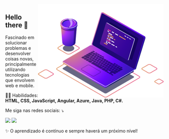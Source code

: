 <img src="https://raw.githubusercontent.com/allefcampos/allefcampos/main/computer-illustration.png" min-width="400px" max-width="400px" width="400px" align="right" alt="notebook birobirobiro">

## Hello there 👋

Fascinado em solucionar problemas e desenvolver coisas novas, principalmente utilizando tecnologias que envolvem web e mobile.

<p align="left">
  👨‍💻 Habilidades: <strong>HTML, CSS, JavaScript, Angular, Azure, Java, PHP, C#.</strong>
</p>

<p align="left">
  Me siga nas redes sociais: ⤵️
</p>

<p align="left">
  <a href="https://www.instagram.com/allefcampos/" alt="Instagram">
  <img src="https://img.shields.io/badge/-Instagram-DF0174?style=for-the-badge&logo=instagram&logoColor=white&link=https://www.instagram.com/birobirobiro/"/></a>
  
  <a href="https://www.linkedin.com/in/allef-campos" alt="Linkedin">
  <img src="https://img.shields.io/badge/-Linkedin-0e76a8?style=for-the-badge&logo=Linkedin&logoColor=white&link=https://www.linkedin.com/in/joaoinacioneto" /></a>
</p>

<p>
✨ O aprendizado é contínuo e sempre haverá um próximo nível!
</p>
